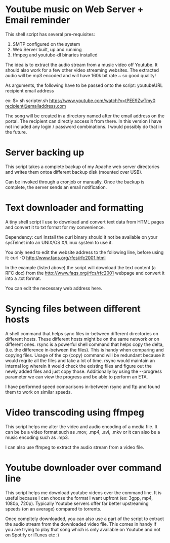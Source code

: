 Youtube music on Web Server + Email reminder
=============================================

This shell script has several pre-requisites:
1. SMTP configured on the system
2. Web Server built, up and running
3. ffmpeg and youtube-dl binaries installed

The idea is to extract the audio stream from a music video off Youtube. It should also work for a few other video streaming websites.
The extracted audio will be mp3 encoded and will have 160k bit rate ~ so good quality!

As arguments, the following have to be passed onto the script:
youtubeURL recipient email address

ex:
$> sh scripter.sh https://www.youtube.com/watch?v=tPEE9ZwTmy0 recipient@emailaddress.com

The song will be created in a directory named after the email address on the portal. The recipient can directly access it from there. In this version I have not included any login / password combinations. I would possibly do that in the future.



Server backing up
==================
This script takes a complete backup of my Apache web server directories and writes them ontoa different backup disk (mounted over USB).

Can be invoked through a cronjob or manually.
Once the backup is complete, the server sends an email notification.


Text downloader and formatting
==========================================

A tiny shell script I use to download and convert text data from HTML pages and convert it to txt format for my convenience.

Dependency: curl
Install the curl binary should it not be available on your sysTelnet into an UNIX/OS X/Linux system to use it.

You only need to edit the website address to the following line, before using it:
curl -O http://www.faqs.org/rfcs/rfc2001.html

In the example (listed above) the script will download the text content (a RFC doc) from the http://www.faqs.org/rfcs/rfc2001 webpage and convert it into a .txt format. 

You can edit the necessary web address here.



Syncing files between different hosts
==========================================

A shell command that helps sync files in-between different directories on different hosts. These different hosts might be on the same network or on different ones. 
rsync is a powerful shell command that helps copy the delta, (i.e. the difference in-between the files).
This is handy when comparing and copying files. Usage of the cp (copy) command will be redundant because it would reqrite all the files and take a lot of time.
rsync would maintain an internal log wherein it would check the existing files and figure out the newly added files and just copy those.
Additionally by using the --progress parameter we can view the progress and be able to perform an ETA.

I have performed speed comparisons in-between rsync and ftp and found them to work on similar speeds.



Video transcoding using ffmpeg
==========================================
This script helps me alter the video and audio encoding of a media file. It can be be a video format such as .mov, .mp4, .avi, .mkv or it can also be a music encoding such as .mp3.

I can also use ffmpeg to extract the audio stream from a video file.



Youtube downloader over command line
==========================================
This script helps me download youtube videos over the command line. It is useful because I can choose the format I want upfront (ex: 3gpp, mp4, 1080p, 720p).
Typically Youtube servers offer far better upstreaming speeds (on an average) compared to torrents.

Once compltely downloaded, you can also use a part of the script to extract the audio stream from the downloaded video file. This comes in handy if you are trying to play that song which is only available on Youtube and not on Spotify or iTunes etc :)




